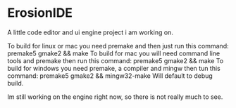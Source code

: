 # ErosionIDE
A little code editor and ui engine project i am working on.

To build for linux or mac you need premake and then just run this command: premake5 gmake2 && make
To build for mac you will need command line tools and premake then run this command: premake5 gmake2 && make
To build for windows you need premake, a compiler and mingw then tun this command: premake5 gmake2 && mingw32-make
Will default to debug build.

Im still working on the engine right now, so there is not really much to see.